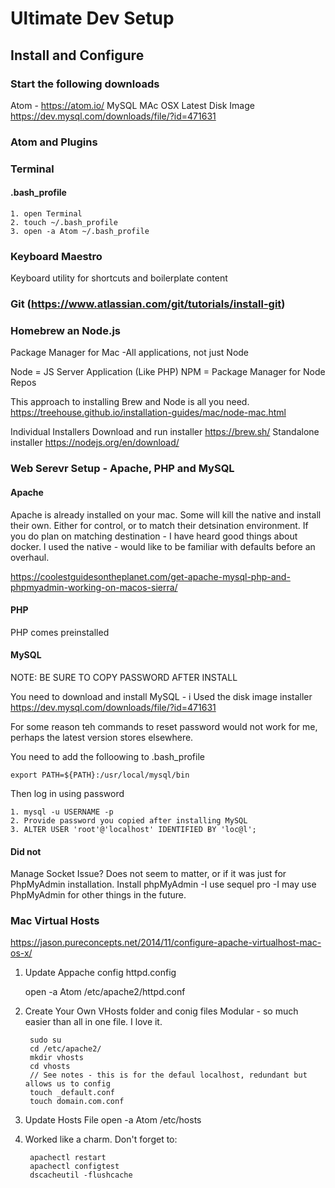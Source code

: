 # Ultimate Dev Setup

## Install and Configure

### Start the following downloads
Atom - https://atom.io/
MySQL MAc OSX Latest Disk Image https://dev.mysql.com/downloads/file/?id=471631

### Atom and Plugins

### Terminal

#### .bash_profile

    1. open Terminal
    2. touch ~/.bash_profile
    3. open -a Atom ~/.bash_profile

### Keyboard Maestro
Keyboard utility for shortcuts and boilerplate content

### Git (https://www.atlassian.com/git/tutorials/install-git)

### Homebrew an Node.js
Package Manager for Mac  -All applications, not just Node

Node = JS Server Application (Like PHP)
NPM = Package Manager for Node Repos

This approach to installing Brew and Node is all you need.
https://treehouse.github.io/installation-guides/mac/node-mac.html

Individual Installers
Download and run installer https://brew.sh/
Standalone installer https://nodejs.org/en/download/


### Web Serevr Setup - Apache, PHP and MySQL

#### Apache
Apache is already installed on your mac. Some will kill the native and install their own. Either for control, or to match their detsination environment. If you do plan on matching destination - I have heard good things about docker. I used the native - would like to be familiar with defaults before an overhaul.

https://coolestguidesontheplanet.com/get-apache-mysql-php-and-phpmyadmin-working-on-macos-sierra/

#### PHP
PHP comes preinstalled

#### MySQL
NOTE: BE SURE TO COPY PASSWORD AFTER INSTALL

You need to download and install MySQL - i Used the disk image installer
https://dev.mysql.com/downloads/file/?id=471631

For some reason teh commands to reset password would not work for me, perhaps the latest version stores elsewhere.

You need to add the folloowing to .bash_profile

    export PATH=${PATH}:/usr/local/mysql/bin

Then log in using password

    1. mysql -u USERNAME -p
    2. Provide password you copied after installing MySQL
    3. ALTER USER 'root'@'localhost' IDENTIFIED BY 'loc@l';


#### Did not
Manage Socket Issue? Does not seem to matter, or if it was just for PhpMyAdmin installation.
Install phpMyAdmin  -I use sequel pro  -I may use PhpMyAdmin for other things in the future.


### Mac Virtual Hosts
https://jason.pureconcepts.net/2014/11/configure-apache-virtualhost-mac-os-x/

1. Update Appache config httpd.config

    open -a Atom /etc/apache2/httpd.conf

2. Create Your Own VHosts folder and conig files
Modular - so much easier than all in one file. I love it.

        sudo su
        cd /etc/apache2/
        mkdir vhosts
        cd vhosts
        // See notes - this is for the defaul localhost, redundant but allows us to config
        touch _default.conf
        touch domain.com.conf

3. Update Hosts File
        open -a Atom /etc/hosts

4. Worked like a charm. Don't forget to:

        apachectl restart
        apachectl configtest
        dscacheutil -flushcache

















